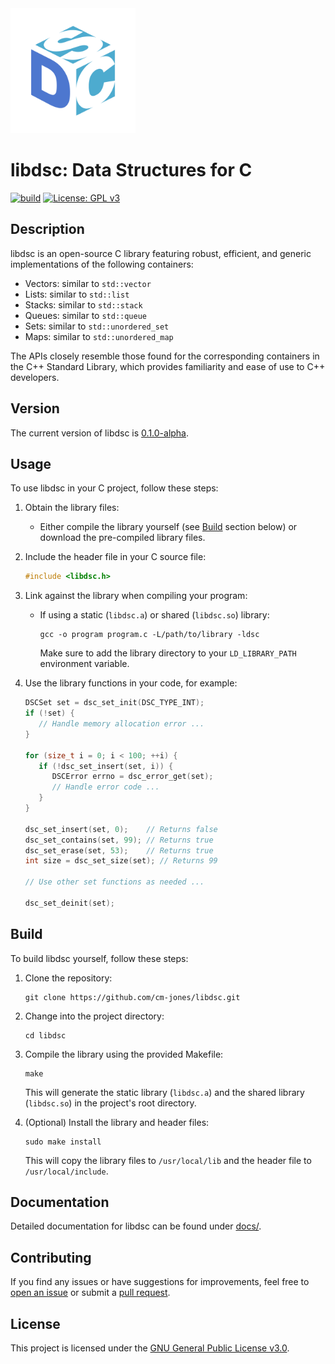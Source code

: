 <img src="assets/logo.png" width="200" height="200" />

# libdsc: Data Structures for C

[![build](https://github.com/cm-jones/dsc/actions/workflows/c.yml/badge.svg)](https://github.com/cm-jones/dsc/actions/workflows/c.yml) [![License: GPL v3](https://img.shields.io/badge/License-GPLv3-blue.svg)](https://www.gnu.org/licenses/gpl-3.0)

## Description

libdsc is an open-source C library featuring robust, efficient, and generic implementations of the following containers:

- Vectors: similar to `std::vector`
- Lists:   similar to `std::list`
- Stacks:  similar to `std::stack`
- Queues:  similar to `std::queue`
- Sets:    similar to `std::unordered_set`
- Maps:    similar to `std::unordered_map`

The APIs closely resemble those found for the corresponding containers in the C++ Standard Library, which provides familiarity and ease of use to C++ developers.

## Version

The current version of libdsc is [0.1.0-alpha](https://github.com/cm-jones/libdsc/releases/tag/v0.1.0-alpha).

## Usage

To use libdsc in your C project, follow these steps:

1. Obtain the library files:
   - Either compile the library yourself (see [Build](#Build) section below) or download the pre-compiled library files.

2. Include the header file in your C source file:
   ```c
   #include <libdsc.h>
   ```

3. Link against the library when compiling your program:
   - If using a static (`libdsc.a`) or shared (`libdsc.so`) library:
     ```
     gcc -o program program.c -L/path/to/library -ldsc
     ```
     Make sure to add the library directory to your `LD_LIBRARY_PATH` environment variable.

4. Use the library functions in your code, for example:
   ```c
   DSCSet set = dsc_set_init(DSC_TYPE_INT);
   if (!set) {
      // Handle memory allocation error ...
   }

   for (size_t i = 0; i < 100; ++i) {
      if (!dsc_set_insert(set, i)) {
         DSCError errno = dsc_error_get(set);
         // Handle error code ...
      }
   }
   
   dsc_set_insert(set, 0);    // Returns false
   dsc_set_contains(set, 99); // Returns true
   dsc_set_erase(set, 53);    // Returns true
   int size = dsc_set_size(set); // Returns 99

   // Use other set functions as needed ...

   dsc_set_deinit(set);
   ```

## Build

To build libdsc yourself, follow these steps:

1. Clone the repository:
   ```
   git clone https://github.com/cm-jones/libdsc.git
   ```

2. Change into the project directory:
   ```
   cd libdsc
   ```

3. Compile the library using the provided Makefile:
   ```
   make
   ```
   This will generate the static library (`libdsc.a`) and the shared library (`libdsc.so`) in the project's root directory.

4. (Optional) Install the library and header files:
   ```
   sudo make install
   ```
   This will copy the library files to `/usr/local/lib` and the header file to `/usr/local/include`.

## Documentation

Detailed documentation for libdsc can be found under [docs/](docs/).

## Contributing

If you find any issues or have suggestions for improvements, feel free to [open an issue](https://github.com/cm-jones/libdsc/issues/new) or submit a [pull request](https://github.com/cm-jones/libdsc/compare).

## License

This project is licensed under the [GNU General Public License v3.0](LICENSE).

